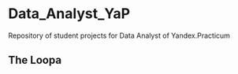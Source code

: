 # Data_Analyst_YaP
Repository of student projects for Data Analyst of Yandex.Practicum

## The Loopa
